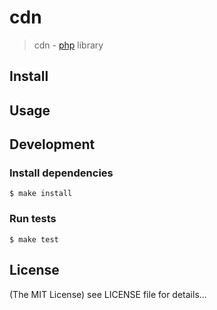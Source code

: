cdn
======

> cdn - [php](http://php.net) library

## Install

## Usage

## Development

### Install dependencies

    $ make install

### Run tests

    $ make test

## License

(The MIT License)
see LICENSE file for details...